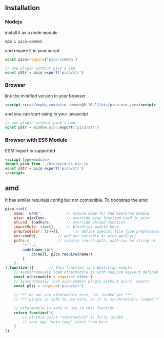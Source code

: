 ## Installation

### Nodejs
install it as a node module
```
npm i pico-common
```
and require it in your script
```javascript
const pico=require('pico-common')

// use plugin without pico's amd 
const pStr = pico.export('pico/str')
```

### Browser
link the minified version in your browser
```html
<script src=//unpkg.com/pico-common@0.10.11/bin/pico.min.js></script>
```
and you can start using in your javascript
```javascript
// use plugin without pico's amd
const pStr = window.pico.export('pico/str')
```

### Browser with ES6 Module
ESM import is supported
```html
<script type=module>
import pico from './bin/pico-es.min.js'
const pStr = pico.export('pico/str')
</script>
```

## amd
It has similar requirejs config but not compatible. To bootstrap the amd
```javascript
pico.run({
	name: 'NAME',			// module name for the bootsrap module
	ajax: ajaxFunc,			// override ajax function used in pico
	onLoad: loadFunc,		// override onload function
	importRule: ()=>{},		// blacklist module here
	preprocessor: ()=>{},		// define special file type preprocessor
	env:envObj,			// add env variable to pico.getEnv()
	paths:{				// require search path, path can be string or function
		'*':./,
		node(name,cb){
			cb(null, pico.require(name))
		}
	}
},function(){		// this function is a bootstrap module
	// Asynchronously load othermodule.js with require keyword defined in pico-common
	const othermodule = require('other')
	// Synchronously load pico-common plugin without using .export
	const pStr = require('pico/str')
	
	// *** do not use othermodule here, not loaded yet ***
	// *** plugin is safe to use here, as it is synchronously loaded ***

	// othermodule is safe to use in this function
	return function(){
		// at this point "othermodule" is fully loaded
		// your app "main loop" start from here
	}
})
```
